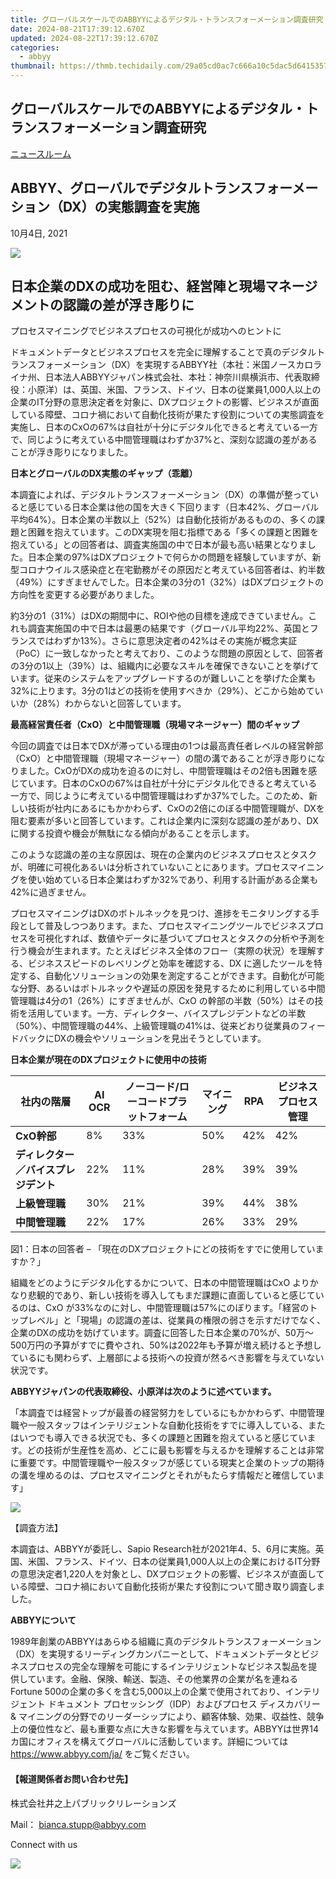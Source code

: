 ```yaml
---
title: グローバルスケールでのABBYYによるデジタル・トランスフォーメーション調査研究
date: 2024-08-21T17:39:12.670Z
updated: 2024-08-22T17:39:12.670Z
categories:
  - abbyy
thumbnail: https://thmb.techidaily.com/29a05cd0ac7c666a10c5dac5d641535795c3a88c901275fbe3b2dae45dd93fe1.jpg
---
```


## グローバルスケールでのABBYYによるデジタル・トランスフォーメーション調査研究

[ニュースルーム](https://tools.techidaily.com/abbyy/products/)

## ABBYY、グローバルでデジタルトランスフォーメーション（DX）の実態調査を実施

10月4日, 2021

![](https://content.abbyy.com/-/media/project/abbyy/abbyy/branchtemplates/shutterstock_1272462163_1296-x-729.jpg?h=729&iar=0&w=1296)

## 日本企業のDXの成功を阻む、経営陣と現場マネージメントの認識の差が浮き彫りに

プロセスマイニングでビジネスプロセスの可視化が成功へのヒントに

ドキュメントデータとビジネスプロセスを完全に理解することで真のデジタルトランスフォーメーション（DX）を実現するABBYY社（本社：米国ノースカロライナ州、日本法人ABBYYジャパン株式会社、本社：神奈川県横浜市、代表取締役：小原洋）は、英国、米国、フランス、ドイツ、日本の従業員1,000人以上の企業のIT分野の意思決定者を対象に、DXプロジェクトの影響、ビジネスが直面している障壁、コロナ禍において自動化技術が果たす役割についての実態調査を実施し、日本のCxOの67%は自社が十分にデジタル化できると考えている一方で、同じように考えている中間管理職はわずか37%と、深刻な認識の差があることが浮き彫りになりました。

**日本とグローバルのDX実態のギャップ（乖離）**

本調査によれば、デジタルトランスフォーメーション（DX）の準備が整っていると感じている日本企業は他の国を大きく下回ります（日本42%、グローバル平均64%）。日本企業の半数以上（52%）は自動化技術があるものの、多くの課題と困難を抱えています。このDX実現を阻む指標である「多くの課題と困難を抱えている」との回答者は、調査実施国の中で日本が最も高い結果となりました。日本企業の97%はDXプロジェクトで何らかの問題を経験していますが、新型コロナウイルス感染症と在宅勤務がその原因だと考えている回答者は、約半数（49%）にすぎませんでした。日本企業の3分の1（32%）はDXプロジェクトの方向性を変更する必要がありました。

約3分の1（31%）はDXの期間中に、ROIや他の目標を達成できていません。これも調査実施国の中で日本は最悪の結果です（グローバル平均22%、英国とフランスではわずか13%）。さらに意思決定者の42%はその実施が概念実証（PoC）に一致しなかったと考えており、このような問題の原因として、回答者の3分の1以上（39%）は、組織内に必要なスキルを確保できないことを挙げています。従来のシステムをアップグレードするのが難しいことを挙げた企業も32%に上ります。3分の1はどの技術を使用すべきか（29%）、どこから始めていいか（28%）わからないと回答しています。

**最高経営責任者（CxO）と中間管理職（現場マネージャー）間のギャップ**

今回の調査では日本でDXが滞っている理由の1つは最高責任者レベルの経営幹部（CxO）と中間管理職（現場マネージャー）の間の溝であることが浮き彫りになりました。CxOがDXの成功を迫るのに対し、中間管理職はその2倍も困難を感じています。日本のCxOの67%は自社が十分にデジタル化できると考えている一方で、同じように考えている中間管理職はわずか37%でした。このため、新しい技術が社内にあるにもかかわらず、CxOの2倍にのぼる中間管理職が、DXを阻む要素が多いと回答しています。これは企業内に深刻な認識の差があり、DXに関する投資や機会が無駄になる傾向があることを示します。

このような認識の差の主な原因は、現在の企業内のビジネスプロセスとタスクが、明確に可視化あるいは分析されていないことにあります。プロセスマイニングを使い始めている日本企業はわずか32%であり、利用する計画がある企業も42%に過ぎません。

プロセスマイニングはDXのボトルネックを見つけ、進捗をモニタリングする手段として普及しつつあります。また、プロセスマイニングツールでビジネスプロセスを可視化すれば、数値やデータに基づいてプロセスとタスクの分析や予測を行う機会が生まれます。たとえばビジネス全体のフロー（実際の状況）を理解する、ビジネススピードのレベリングと効率を確認する、DX に適したツールを特定する、自動化ソリューションの効果を測定することができます。自動化が可能な分野、あるいはボトルネックや遅延の原因を発見するために利用している中間管理職は4分の1（26%）にすぎませんが、CxO の幹部の半数（50%）はその技術を活用しています。一方、ディレクター、バイスプレジデントなどの半数（50%）、中間管理職の44%、上級管理職の41%は、従来どおり従業員のフィードバックにDXの機会やソリューションを見出そうとしています。

**日本企業が現在のDXプロジェクトに使用中の技術**

| **社内の階層**            | **AI OCR** | **ノーコード/ローコードプラットフォーム** | **マイニング** | **RPA** | **ビジネスプロセス管理** |
| -------------------- | ---------- | ----------------------- | --------- | ------- | -------------- |
| **CxO幹部**            | 8%         | 33%                     | 50%       | 42%     | 42%            |
| **ディレクター／バイスプレジデント** | 22%        | 11%                     | 28%       | 39%     | 39%            |
| **上級管理職**            | 30%        | 21%                     | 39%       | 44%     | 38%            |
| **中間管理職**            | 22%        | 17%                     | 26%       | 33%     | 29%            |

図1：日本の回答者 – 「現在のDXプロジェクトにどの技術をすでに使用していますか？」

  
組織をどのようにデジタル化するかについて、日本の中間管理職はCxO よりかなり悲観的であり、新しい技術を導入してもまだ課題に直面していると感じているのは、CxO が33%なのに対し、中間管理職は57%にのぼります。「経営のトップレベル」と「現場」の認識の差は、従業員の権限の弱さを示すだけでなく、企業のDXの成功を妨げています。調査に回答した日本企業の70%が、50万～500万円の予算がすでに費やされ、50%は2022年も予算が増え続けると予想しているにも関わらず、上層部による技術への投資が然るべき影響を与えていない状況です。

**ABBYYジャパンの代表取締役、小原洋は次のように述べています。**

「本調査では経営トップが最善の経営努力をしているにもかかわらず、中間管理職や一般スタッフはインテリジェントな自動化技術をすでに導入している、またはいつでも導入できる状況でも、多くの課題と困難を抱えていると感じています。どの技術が生産性を高め、どこに最も影響を与えるかを理解することは非常に重要です。中間管理職や一般スタッフが感じている現実と企業のトップの期待の溝を埋めるのは、プロセスマイニングとそれがもたらす情報だと確信しています」

[![](https://static1.abbyy.com/abbyycommedia/34336/infographics-outlook-on-digital-transformation-jp.jpg)](https://www.abbyy.com/media/34336/infographics-outlook-on-digital-transformation-jp.jpg)

【調査方法】

本調査は、ABBYYが委託し、Sapio Research社が2021年4、5、6月に実施。英国、米国、フランス、ドイツ、日本の従業員1,000人以上の企業におけるIT分野の意思決定者1,220人を対象とし、DXプロジェクトの影響、ビジネスが直面している障壁、コロナ禍において自動化技術が果たす役割について聞き取り調査しました。

**ABBYYについて**

1989年創業のABBYYはあらゆる組織に真のデジタルトランスフォーメーション（DX）を実現するリーディングカンパニーとして、ドキュメントデータとビジネスプロセスの完全な理解を可能にするインテリジェントなビジネス製品を提供しています。金融、保険、輸送、製造、その他業界の企業が名を連ねるFortune 500の企業の多くを含む5,000以上の企業で使用されており、インテリジェント ドキュメント プロセッシング（IDP）およびプロセス ディスカバリー & マイニングの分野でのリーダーシップにより、顧客体験、効果、収益性、競争上の優位性など、最も重要な点に大きな影響を与えています。ABBYYは世界14カ国にオフィスを構えてグローバルに活動しています。詳細については https://www.abbyy.com/ja/ をご覧ください。

#### 【報道関係者お問い合わせ先】

株式会社井之上パブリックリレーションズ 

Mail： [bianca.stupp@abbyy.com](https://tools.techidaily.com/abbyy/products/)

Connect with us

<ins class="adsbygoogle"
     style="display:block"
     data-ad-format="autorelaxed"
     data-ad-client="ca-pub-7571918770474297"
     data-ad-slot="1223367746"></ins>



<ins class="adsbygoogle"
     style="display:block"
     data-ad-client="ca-pub-7571918770474297"
     data-ad-slot="8358498916"
     data-ad-format="auto"
     data-full-width-responsive="true"></ins>



<!-- affiliate ads begin -->
<a href="https://secure.2checkout.com/order/checkout.php?PRODS=4940317&QTY=1&AFFILIATE=108875&CART=1"><img src="https://secure.avangate.com/images/merchant/333ac5d90817d69113471fbb6e531bee/sps-partnership-728x90eng.png" border="0"></a>
<!-- affiliate ads end -->